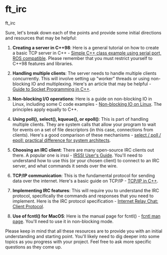 # ft_irc
ft_irc


Sure, let's break down each of the points and provide some initial directions and resources that may be helpful:

1. **Creating a server in C++98**: Here is a general tutorial on how to create a basic TCP server in C++ - [Simple C++ class example using serial port, ROS compatible](https://www.egr.msu.edu/classes/ece480/capstone/fall15/group01/doc/ROS%20Compatible%20C++%20Serial%20Class.pdf). Please remember that you must restrict yourself to C++98 features and libraries. 

2. **Handling multiple clients**: The server needs to handle multiple clients concurrently. This will involve setting up "worker" threads or using non-blocking IO and multiplexing. Here's an article that may be helpful - [Guide to Socket Programming in C++](https://www.geekhideout.com/sock.shtml).

3. **Non-blocking I/O operations**: Here is a guide on non-blocking IO in Linux, including some C code examples - [Non-blocking IO on Linux](https://www.scottklement.com/rpg/socktut/nonblocking.html). The principles apply equally to C++.

4. **Using poll(), select(), kqueue(), or epoll()**: This is part of handling multiple clients. They are system calls that allow your program to wait for events on a set of file descriptors (in this case, connections from clients). Here's a good comparison of these mechanisms - [select / poll / epoll: practical difference for system architects](https://medium.com/@copyconstruct/the-method-to-epolls-madness-d9d2d6378642). 

5. **Choosing an IRC client**: There are many open-source IRC clients out there. A popular one is irssi - [IRSSI User's Guide](https://irssi.org/documentation/startup/). You'll need to understand how to use this (or your chosen client) to connect to an IRC server, and what commands it sends over the wire.

6. **TCP/IP communication**: This is the fundamental protocol for sending data over the internet. Here's a basic guide on TCP/IP - [TCP/IP in C++](https://www.codeproject.com/Articles/5277553/Transmission-Control-Protocol-TCP-IP-in-Cplusplus).

7. **Implementing IRC features**: This will require you to understand the IRC protocol, specifically the commands and responses that you need to implement. Here is the IRC protocol specification - [Internet Relay Chat: Client Protocol](https://tools.ietf.org/html/rfc2812).

8. **Use of fcntl() for MacOS**: Here is the manual page for fcntl() - [fcntl man page](https://man7.org/linux/man-pages/man2/fcntl.2.html). You'll need to use it in non-blocking mode.

Please keep in mind that all these resources are to provide you with an initial understanding and starting point. You'll likely need to dig deeper into some topics as you progress with your project. Feel free to ask more specific questions as they come up.